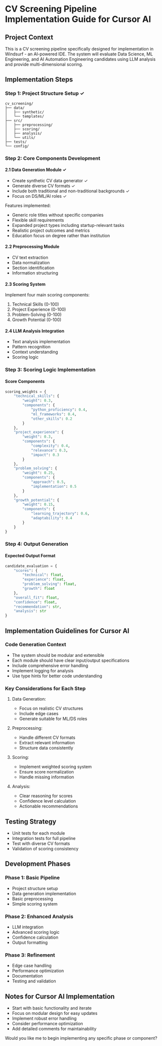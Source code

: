 # CV Screening Pipeline Implementation Guide for Cursor AI

## Project Context
This is a CV screening pipeline specifically designed for implementation in Windsurf - an AI-powered IDE. The system will evaluate Data Science, ML Engineering, and AI Automation Engineering candidates using LLM analysis and provide multi-dimensional scoring.

## Implementation Steps

### Step 1: Project Structure Setup ✓
```plaintext
cv_screening/
├── data/
│   ├── synthetic/
│   └── templates/
├── src/
│   ├── preprocessing/
│   ├── scoring/
│   ├── analysis/
│   └── utils/
├── tests/
└── config/
```

### Step 2: Core Components Development

#### 2.1 Data Generation Module ✓
- Create synthetic CV data generator ✓
- Generate diverse CV formats ✓
- Include both traditional and non-traditional backgrounds ✓
- Focus on DS/ML/AI roles ✓

Features implemented:
- Generic role titles without specific companies
- Flexible skill requirements
- Expanded project types including startup-relevant tasks
- Realistic project outcomes and metrics
- Education focus on degree rather than institution

#### 2.2 Preprocessing Module
- CV text extraction
- Data normalization
- Section identification
- Information structuring

#### 2.3 Scoring System
Implement four main scoring components:
1. Technical Skills (0-100)
2. Project Experience (0-100)
3. Problem-Solving (0-100)
4. Growth Potential (0-100)

#### 2.4 LLM Analysis Integration
- Text analysis implementation
- Pattern recognition
- Context understanding
- Scoring logic

### Step 3: Scoring Logic Implementation

#### Score Components
```python
scoring_weights = {
    "technical_skills": {
        "weight": 0.3,
        "components": {
            "python_proficiency": 0.4,
            "ml_frameworks": 0.4,
            "other_skills": 0.2
        }
    },
    "project_experience": {
        "weight": 0.3,
        "components": {
            "complexity": 0.4,
            "relevance": 0.3,
            "impact": 0.3
        }
    },
    "problem_solving": {
        "weight": 0.25,
        "components": {
            "approach": 0.5,
            "implementation": 0.5
        }
    },
    "growth_potential": {
        "weight": 0.15,
        "components": {
            "learning_trajectory": 0.6,
            "adaptability": 0.4
        }
    }
}
```

### Step 4: Output Generation

#### Expected Output Format
```python
candidate_evaluation = {
    "scores": {
        "technical": float,
        "experience": float,
        "problem_solving": float,
        "growth": float
    },
    "overall_fit": float,
    "confidence": float,
    "recommendation": str,
    "analysis": str
}
```

## Implementation Guidelines for Cursor AI

### Code Generation Context
- The system should be modular and extensible
- Each module should have clear input/output specifications
- Include comprehensive error handling
- Implement logging for analysis
- Use type hints for better code understanding

### Key Considerations for Each Step
1. Data Generation:
   - Focus on realistic CV structures
   - Include edge cases
   - Generate suitable for ML/DS roles

2. Preprocessing:
   - Handle different CV formats
   - Extract relevant information
   - Structure data consistently

3. Scoring:
   - Implement weighted scoring system
   - Ensure score normalization
   - Handle missing information

4. Analysis:
   - Clear reasoning for scores
   - Confidence level calculation
   - Actionable recommendations

## Testing Strategy
- Unit tests for each module
- Integration tests for full pipeline
- Test with diverse CV formats
- Validation of scoring consistency

## Development Phases

### Phase 1: Basic Pipeline
- Project structure setup
- Data generation implementation
- Basic preprocessing
- Simple scoring system

### Phase 2: Enhanced Analysis
- LLM integration
- Advanced scoring logic
- Confidence calculation
- Output formatting

### Phase 3: Refinement
- Edge case handling
- Performance optimization
- Documentation
- Testing and validation

## Notes for Cursor AI Implementation
- Start with basic functionality and iterate
- Focus on modular design for easy updates
- Implement robust error handling
- Consider performance optimization
- Add detailed comments for maintainability

Would you like me to begin implementing any specific phase or component?